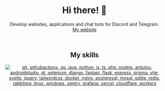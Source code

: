 <h1 align="center">Hi there! 👋</h1>

<p align="center">
  Develop websites, applications and chat bots for Discord and Telegram.
  <br/>
  <a href="https://karonus.ru/">My website</a>
</p>

<br/>

<h2 align="center">My skills</h2>
<p align="center">
  <a href="#">
    <img src="https://skillicons.dev/icons?i=git,githubactions,cpp,go,java,python,js,ts,php,pnpm,nodejs,arduino,androidstudio,qt,selenium,django,fastapi,flask,express,prisma,vite,svelte,jquery,tailwindcss,docker,nginx,postgresql,mysql,sqlite,redis,rabbitmq,linux,windows,sentry,grafana,vercel,cloudflare,workers&perline=10" alt="git, githubactions, go, java, python, js, ts, php, nodejs, arduino, androidstudio, qt, selenium, django, fastapi, flask, express, prisma, vite, svelte, jquery, tailwindcss, docker, nginx, postgresql, mysql, sqlite, redis, rabbitmq, linux, windows, sentry, grafana, vercel, cloudflare, workers">
  </a>
</p>
